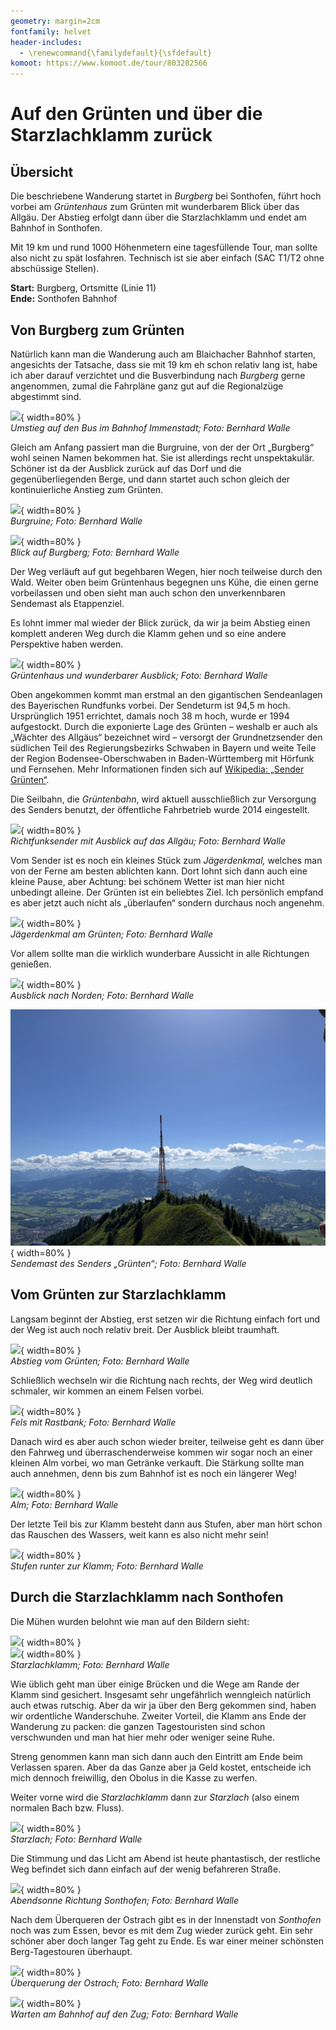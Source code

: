 ```yaml
---
geometry: margin=2cm
fontfamily: helvet
header-includes:
  - \renewcommand{\familydefault}{\sfdefault}
komoot: https://www.komoot.de/tour/803282566
---
```


# Auf den Grünten und über die Starzlachklamm zurück

## Übersicht

Die beschriebene Wanderung startet in _Burgberg_ bei Sonthofen, führt hoch vorbei am _Grüntenhaus_ zum Grünten mit wunderbarem Blick über das Allgäu. Der Abstieg erfolgt dann über die Starzlachklamm und endet am Bahnhof in Sonthofen.

Mit 19 km und rund 1000 Höhenmetern eine tagesfüllende Tour, man sollte also nicht zu spät losfahren. Technisch ist sie aber einfach (SAC T1/T2 ohne abschüssige Stellen).

**Start:** Burgberg, Ortsmitte (Linie 11) \
**Ende:** Sonthofen Bahnhof


## Von Burgberg zum Grünten

Natürlich kann man die Wanderung auch am Blaichacher Bahnhof starten, angesichts der Tatsache, dass sie mit 19 km eh schon relativ lang ist, habe ich aber darauf verzichtet und die Busverbindung nach _Burgberg_ gerne angenommen, zumal die Fahrpläne ganz gut auf die Regionalzüge abgestimmt sind.

![](./images/1.jpg){ width=80% } \
_Umstieg auf den Bus im Bahnhof Immenstadt; Foto: Bernhard Walle_

Gleich am Anfang passiert man die Burgruine, von der der Ort „Burgberg“ wohl seinen Namen bekommen hat. Sie ist allerdings recht unspektakulär. Schöner ist da der Ausblick zurück auf das Dorf und die gegenüberliegenden Berge, und dann startet auch schon gleich der kontinuierliche Anstieg zum Grünten.

![](./images/2.jpg){ width=80% } \
_Burgruine; Foto: Bernhard Walle_

![](./images/3.jpg){ width=80% } \
_Blick auf Burgberg; Foto: Bernhard Walle_

Der Weg verläuft auf gut begehbaren Wegen, hier noch teilweise durch den Wald. Weiter oben beim Grüntenhaus begegnen uns Kühe, die einen gerne vorbeilassen und oben sieht man auch schon den unverkennbaren Sendemast als Etappenziel.

Es lohnt immer mal wieder der Blick zurück, da wir ja beim Abstieg einen komplett anderen Weg durch die Klamm gehen und so eine andere Perspektive haben werden.

![](./images/4.jpg){ width=80% } \
_Grüntenhaus und wunderbarer Ausblick; Foto: Bernhard Walle_

Oben angekommen kommt man erstmal an den gigantischen Sendeanlagen des Bayerischen Rundfunks vorbei. Der Sendeturm ist 94,5 m hoch. Ursprünglich 1951 errichtet, damals noch 38 m hoch, wurde er 1994 aufgestockt. Durch die exponierte Lage des Grünten – weshalb er auch als „Wächter des Allgäus“ bezeichnet wird – versorgt der Grundnetzsender den südlichen Teil des Regierungsbezirks Schwaben in Bayern und weite Teile der Region Bodensee-Oberschwaben in Baden-Württemberg mit Hörfunk und Fernsehen. Mehr Informationen finden sich auf [Wikipedia: „Sender Grünten“](https://de.wikipedia.org/wiki/Sender_Gr%C3%BCnten).

Die Seilbahn, die _Grüntenbahn_, wird aktuell ausschließlich zur Versorgung des Senders benutzt, der öffentliche Fahrbetrieb wurde 2014 eingestellt. 

![](./images/5.jpg){ width=80% } \
_Richtfunksender mit Ausblick auf das Allgäu; Foto: Bernhard Walle_

Vom Sender ist es noch ein kleines Stück zum _Jägerdenkmal,_ welches man von der Ferne am besten ablichten kann. Dort lohnt sich dann auch eine kleine Pause, aber Achtung: bei schönem Wetter ist man hier nicht unbedingt alleine. Der Grünten ist ein beliebtes Ziel. Ich persönlich empfand es aber jetzt auch nicht als „überlaufen“ sondern durchaus noch angenehm.

![](./images/6.jpg){ width=80% } \
_Jägerdenkmal am Grünten; Foto: Bernhard Walle_

Vor allem sollte man die wirklich wunderbare Aussicht in alle Richtungen genießen.

![](./images/7.jpg){ width=80% } \
_Ausblick nach Norden; Foto: Bernhard Walle_

![](./images/8.jpg){ width=80% } \
_Sendemast des Senders „Grünten“; Foto: Bernhard Walle_

## Vom Grünten zur Starzlachklamm

Langsam beginnt der Abstieg, erst setzen wir die Richtung einfach fort und der Weg ist auch noch relativ breit. Der Ausblick bleibt traumhaft.

![](./images/9.jpg){ width=80% } \
_Abstieg vom Grünten; Foto: Bernhard Walle_

Schließlich wechseln wir die Richtung nach rechts, der Weg wird deutlich schmaler, wir kommen an einem Felsen vorbei. 

![](./images/10.jpg){ width=80% } \
_Fels mit Rastbank; Foto: Bernhard Walle_

Danach wird es aber auch schon wieder breiter, teilweise geht es dann über den Fahrweg und überraschenderweise kommen wir sogar noch an einer kleinen Alm vorbei, wo man Getränke verkauft. Die Stärkung sollte man auch annehmen, denn bis zum Bahnhof ist es noch ein längerer Weg!

![](./images/11.jpg){ width=80% } \
_Alm; Foto: Bernhard Walle_

Der letzte Teil bis zur Klamm besteht dann aus Stufen, aber man hört schon das Rauschen des Wassers, weit kann es also nicht mehr sein!

![](./images/12.jpg){ width=80% } \
_Stufen runter zur Klamm; Foto: Bernhard Walle_


## Durch die Starzlachklamm nach Sonthofen

Die Mühen wurden belohnt wie man auf den Bildern sieht:


![](./images/13.jpg){ width=80% } \
![](./images/14.jpg){ width=80% } \
_Starzlachklamm; Foto: Bernhard Walle_

Wie üblich geht man über einige Brücken und die Wege am Rande der Klamm sind gesichert. Insgesamt sehr ungefährlich wenngleich natürlich auch etwas rutschig. Aber da wir ja über den Berg gekommen sind, haben wir ordentliche Wanderschuhe. Zweiter Vorteil, die Klamm ans Ende der Wanderung zu packen: die ganzen Tagestouristen sind schon verschwunden und man hat hier mehr oder weniger seine Ruhe.

Streng genommen kann man sich dann auch den Eintritt am Ende beim Verlassen sparen. Aber da das Ganze aber ja Geld kostet, entscheide ich mich dennoch freiwillig, den Obolus in die Kasse zu werfen.

Weiter vorne wird die _Starzlachklamm_ dann zur _Starzlach_ (also einem normalen Bach bzw. Fluss).

![](./images/15.jpg){ width=80% } \
_Starzlach; Foto: Bernhard Walle_

Die Stimmung und das Licht am Abend ist heute phantastisch, der restliche Weg befindet sich dann einfach auf der wenig befahreren Straße.

![](./images/16.jpg){ width=80% } \
_Abendsonne Richtung Sonthofen; Foto: Bernhard Walle_

Nach dem Überqueren der Ostrach gibt es in der Innenstadt von _Sonthofen_ noch was zum Essen, bevor es mit dem Zug wieder zurück geht. Ein sehr schöner aber doch langer Tag geht zu Ende. Es war einer meiner schönsten Berg-Tagestouren überhaupt.

![](./images/17.jpg){ width=80% } \
_Überquerung der Ostrach; Foto: Bernhard Walle_

![](./images/18.jpg){ width=80% } \
_Warten am Bahnhof auf den Zug; Foto: Bernhard Walle_
